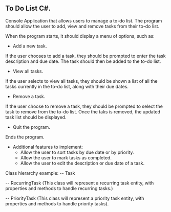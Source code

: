 ## To Do List C#.

Console Application that allows users to manage a to-do list. The program should allow the user to add, view and remove tasks from their to-do list.

When the program starts, it should display a menu of options, such as:
- Add a new task.

If the user chooses to add a task, they should be prompted to enter the task description and due date. The task should then be added to the to-do list.

- View all tasks.

If the user selects to view all tasks, they should be shown a list of all the tasks currently in the to-do list, along with their due dates.

- Remove a task.

If the user choose to remove a task, they should be prompted to select the task to remove from the to-do list. Once the taks is removed, the updated task list should be displayed.

- Quit the program.

Ends the program.

- Additional features to implement:
	- Allow the user to sort tasks by due date or by priority.
	- Allow the user to mark tasks as completed.
	- Allow the user to edit the description or due date of a task.

Class hierarchy example:
-- Task 

-- RecurringTask (This class will represent a recurring task entity, with properties and methods to handle recurring tasks.) 

-- PriorityTask (This class will represent a priority task entity, with properties and methods to handle priority tasks).